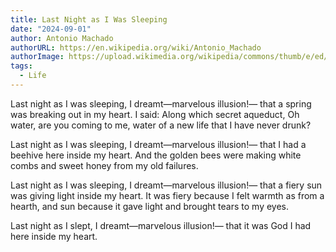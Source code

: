 ```yaml
---
title: Last Night as I Was Sleeping
date: "2024-09-01"
author: Antonio Machado
authorURL: https://en.wikipedia.org/wiki/Antonio_Machado
authorImage: https://upload.wikimedia.org/wikipedia/commons/thumb/e/ed/AntonioMachado.JPG/330px-AntonioMachado.JPG
tags:
  - Life
---
```


Last night as I was sleeping,
I dreamt—marvelous illusion!—
that a spring was breaking
out in my heart.
I said: Along which secret aqueduct,
Oh water, are you coming to me,
water of a new life
that I have never drunk?

Last night as I was sleeping,
I dreamt—marvelous illusion!—
that I had a beehive
here inside my heart.
And the golden bees
were making white combs
and sweet honey
from my old failures.

Last night as I was sleeping,
I dreamt—marvelous illusion!—
that a fiery sun was giving
light inside my heart.
It was fiery because I felt
warmth as from a hearth,
and sun because it gave light
and brought tears to my eyes.

Last night as I slept,
I dreamt—marvelous illusion!—
that it was God I had
here inside my heart.

